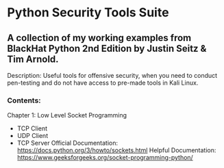 # Python Security Tools Suite

## A collection of my working examples from BlackHat Python 2nd Edition by Justin Seitz & Tim Arnold.

Description: Useful tools for offensive security, when you need to conduct pen-testing and do not have access to pre-made tools in Kali Linux. 

### Contents:
Chapter 1: Low Level Socket Programming
- TCP Client
- UDP Client
- TCP Server
Official Documentation: https://docs.python.org/3/howto/sockets.html
Helpful Documentation: https://www.geeksforgeeks.org/socket-programming-python/
